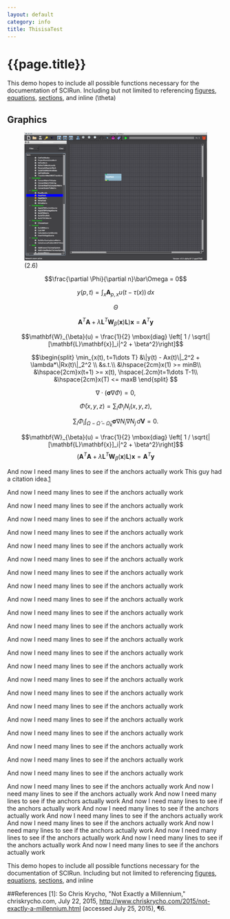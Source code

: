 ```yaml
---  
layout: default  
category: info  
title: ThisisaTest  
---
```

<script type="text/javascript" async
  src="https://cdn.mathjax.org/mathjax/latest/MathJax.js?config=TeX-AMS_CHTML">
</script>

{{page.title}}
==============

This demo hopes to include all possible functions necessary for the
documentation of SCIRun. Including but not limited to referencing
[figures](#readfield), [equations](#equation), [sections](#graphics),
and inline \(\theta\)

Graphics
--------

<figure id="readfield">
<img src="BasicTutorial_figures/readfield.png" title="not relavent">
<figcaption>
(2.6)
</figcaption>
</figure>
<a name="equation"></a>

$$\frac{\partial \Phi}{\partial n}\bar\Omega = 0$$

<a name="equation"></a>

$$y(p,t) = \int_{x} \mathbf{A}_{p,x}u(t-\tau(x))\,dx$$

$$\Theta$$

$$\mathbf{A}^T\mathbf{A}+\lambda
\mathbf{L}^T\mathbf{W}_{\beta}(\mathbf{x})\mathbf{L}) \mathbf{x} =
\mathbf{A}^T\mathbf{y}$$

$$\mathbf{W}_{\beta}(u) = \frac{1}{2} \mbox{diag} \left[ 1 / \sqrt{|[\mathbf{L}\mathbf{x}]_i|^2 + \beta^2}\right]$$

$$\begin{split}
                \min_{x(t), t=1\dots T} &\|y(t) - Ax(t)\|_2^2 + \lambda*\|Rx(t)\|_2^2 \\
                &s.t.\\
                &\hspace{2cm}x(1) >= minB\\
        &\hspace{2cm}x(t+1) >= x(t), \hspace{.2cm}t=1\dots T-1\\
        &\hspace{2cm}x(T) <= maxB
\end{split}
$$

$$\nabla \cdot (\mathbf{\sigma} \nabla \Phi) = 0,$$

$$ \bar{\Phi}(x,y,z) = \sum_i \Phi_i
N_i(x,y,z), $$

$$\sum_i \Phi_i \int_{\Omega - \bar{\Omega} -
\bar{\Omega}_k} \mathbf{\sigma} \nabla N_i \nabla N_j \, d\mathbf{V} = 0. $$

$$\mathbf{W}_{\beta}(u) = \frac{1}{2} \mbox{diag} \left[ 1 / \sqrt{|[\mathbf{L}\mathbf{x}]_i|^2 + \beta^2}\right]$$
$$(\mathbf{A}^T\mathbf{A}+\lambda
\mathbf{L}^T\mathbf{W}_{\beta}(\mathbf{x})\mathbf{L}) \mathbf{x} =
\mathbf{A}^T\mathbf{y}
$$

And now I need many lines to see if the anchors actually work
This guy had a citation idea.[1](#1)

And now I need many lines to see if the anchors actually work

And now I need many lines to see if the anchors actually work

And now I need many lines to see if the anchors actually work

And now I need many lines to see if the anchors actually work

And now I need many lines to see if the anchors actually work

And now I need many lines to see if the anchors actually work

And now I need many lines to see if the anchors actually work

And now I need many lines to see if the anchors actually work

And now I need many lines to see if the anchors actually work

And now I need many lines to see if the anchors actually work

And now I need many lines to see if the anchors actually work

And now I need many lines to see if the anchors actually work

And now I need many lines to see if the anchors actually work

And now I need many lines to see if the anchors actually work

And now I need many lines to see if the anchors actually work

And now I need many lines to see if the anchors actually work

And now I need many lines to see if the anchors actually work

And now I need many lines to see if the anchors actually work

And now I need many lines to see if the anchors actually work

And now I need many lines to see if the anchors actually work

And now I need many lines to see if the anchors actually work

And now I need many lines to see if the anchors actually work

And now I need many lines to see if the anchors actually work And now I
need many lines to see if the anchors actually work And now I need many
lines to see if the anchors actually work And now I need many lines to
see if the anchors actually work And now I need many lines to see if the
anchors actually work And now I need many lines to see if the anchors
actually work And now I need many lines to see if the anchors actually
work And now I need many lines to see if the anchors actually work And
now I need many lines to see if the anchors actually work And now I need
many lines to see if the anchors actually work And now I need many lines
to see if the anchors actually work

This demo hopes to include all possible functions necessary for the
documentation of SCIRun. Including but not limited to referencing
[figures](#readfield), [equations](#equation), [sections](#graphics),
and inline

##References <a name="1"></a>
\[1\]: So Chris Krycho, "Not Exactly a Millennium," chriskrycho.com, July 22,
    2015, http://www.chriskrycho.com/2015/not-exactly-a-millennium.html
    (accessed July 25, 2015), ¶6.
